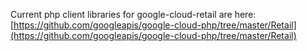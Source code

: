 Current php client libraries for google-cloud-retail are here:
[https://github.com/googleapis/google-cloud-php/tree/master/Retail](https://github.com/googleapis/google-cloud-php/tree/master/Retail)
